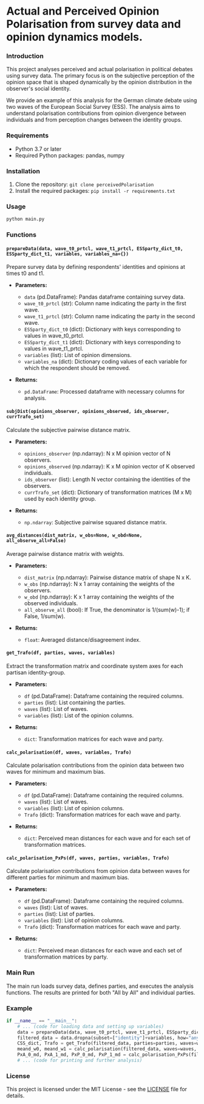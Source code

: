 # Actual and Perceived Opinion Polarisation from survey data and opinion dynamics models.

### Introduction
This project analyses perceived and actual polarisation in political debates using survey data. The primary focus is on the subjective perception of the opinion space that is shaped dynamically by the opinion distribution in the observer's social identity. 

We provide an example of this analysis for the German climate debate using two waves of the European Social Survey (ESS). The analysis aims to understand polarisation contributions from opinion divergence between individuals and from perception changes between the identity groups.

### Requirements
- Python 3.7 or later
- Required Python packages: pandas, numpy

### Installation
1. Clone the repository: `git clone perceivedPolarisation`
2. Install the required packages: `pip install -r requirements.txt`

### Usage

```python
python main.py
```

### Functions

#### `prepareData(data, wave_t0_prtcl, wave_t1_prtcl, ESSparty_dict_t0, ESSparty_dict_t1, variables, variables_na={})`
Prepare survey data by defining respondents' identities and opinions at times t0 and t1.

- **Parameters:**
  - `data` (pd.DataFrame): Pandas dataframe containing survey data.
  - `wave_t0_prtcl` (str): Column name indicating the party in the first wave.
  - `wave_t1_prtcl` (str): Column name indicating the party in the second wave.
  - `ESSparty_dict_t0` (dict): Dictionary with keys corresponding to values in wave_t0_prtcl.
  - `ESSparty_dict_t1` (dict): Dictionary with keys corresponding to values in wave_t1_prtcl.
  - `variables` (list): List of opinion dimensions.
  - `variables_na` (dict): Dictionary coding values of each variable for which the respondent should be removed.

- **Returns:**
  - `pd.DataFrame`: Processed dataframe with necessary columns for analysis.

#### `subjDist(opinions_observer, opinions_observed, ids_observer, currTrafo_set)`
Calculate the subjective pairwise distance matrix.

- **Parameters:**
  - `opinions_observer` (np.ndarray): N x M opinion vector of N observers.
  - `opinions_observed` (np.ndarray): K x M opinion vector of K observed individuals.
  - `ids_observer` (list): Length N vector containing the identities of the observers.
  - `currTrafo_set` (dict): Dictionary of transformation matrices (M x M) used by each identity group.

- **Returns:**
  - `np.ndarray`: Subjective pairwise squared distance matrix.

#### `avg_distances(dist_matrix, w_obs=None, w_obd=None, all_observe_all=False)`
Average pairwise distance matrix with weights.

- **Parameters:**
  - `dist_matrix` (np.ndarray): Pairwise distance matrix of shape N x K.
  - `w_obs` (np.ndarray): N x 1 array containing the weights of the observers.
  - `w_obd` (np.ndarray): K x 1 array containing the weights of the observed individuals.
  - `all_observe_all` (bool): If True, the denominator is 1/(sum(w)-1); if False, 1/sum(w).

- **Returns:**
  - `float`: Averaged distance/disagreement index.

#### `get_Trafo(df, parties, waves, variables)`
Extract the transformation matrix and coordinate system axes for each partisan identity-group.

- **Parameters:**
  - `df` (pd.DataFrame): Dataframe containing the required columns.
  - `parties` (list): List containing the parties.
  - `waves` (list): List of waves.
  - `variables` (list): List of the opinion columns.

- **Returns:**
  - `dict`: Transformation matrices for each wave and party.

#### `calc_polarisation(df, waves, variables, Trafo)`
Calculate polarisation contributions from the opinion data between two waves for minimum and maximum bias.

- **Parameters:**
  - `df` (pd.DataFrame): Dataframe containing the required columns.
  - `waves` (list): List of waves.
  - `variables` (list): List of opinion columns.
  - `Trafo` (dict): Transformation matrices for each wave and party.

- **Returns:**
  - `dict`: Perceived mean distances for each wave and for each set of transformation matrices.

#### `calc_polarisation_PxPs(df, waves, parties, variables, Trafo)`
Calculate polarisation contributions from opinion data between waves for different parties for minimum and maximum bias.

- **Parameters:**
  - `df` (pd.DataFrame): Dataframe containing the required columns.
  - `waves` (list): List of waves.
  - `parties` (list): List of parties.
  - `variables` (list): List of opinion columns.
  - `Trafo` (dict): Transformation matrices for each wave and party.

- **Returns:**
  - `dict`: Perceived mean distances for each wave and each set of transformation matrices by party.

### Main Run

The main run loads survey data, defines parties, and executes the analysis functions. The results are printed for both "All by All" and individual parties.

### Example

```python
if __name__ == "__main__":
    # ... (code for loading data and setting up variables)
    data = prepareData(data, wave_t0_prtcl, wave_t1_prtcl, ESSparty_dict_t0, ESSparty_dict_t1, variables=variables, variables_na=variables_na)
    filtered_data = data.dropna(subset=["identity"]+variables, how="any", axis="index")
    CSS_dict, Trafo = get_Trafo(filtered_data, parties=parties, waves=waves, variables=variables)
    meand_w0, meand_w1 = calc_polarisation(filtered_data, waves=waves, variables=variables, Trafo=Trafo)
    PxA_0_md, PxA_1_md, PxP_0_md, PxP_1_md = calc_polarisation_PxPs(filtered_data, waves=waves, parties=parties, variables=variables, Trafo=Trafo)
    # ... (code for printing and further analysis)
```

### License
This project is licensed under the MIT License - see the [LICENSE](LICENSE) file for details.


